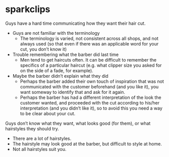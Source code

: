 # sparkclips


Guys have a hard time communicating how they want their hair cut.
 * Guys are not familiar with the terminology
   * The terminology is varied, not consistent across all shops, and not always used (so that even if there was an applicable word for your cut, you don’t know it)
 * Trouble remembering what the barber did last time
   * Men tend to get haircuts often. It can be difficult to remember the specifics of a particular haircut (e.g. what clipper size you asked for on the side of a fade, for example).
 * Maybe the barber didn’t explain what they did
   * Perhaps the barber added their own touch of inspiration that was not communicated with the customer beforehand (and you like it), you want someway to identify that and ask for it again.
   * Perhaps the barber has had a different interpretation of the look the customer wanted, and proceeded with the cut according to his/her interpretation (and you didn’t like it), so to avoid this you need a way to be clear about your cut.

Guys don’t know what they want, what looks good (for them), or what hairstyles they should try.
 * There are a lot of hairstyles.
  * The hairstyle may look good at the barber, but difficult to style at home. 
  * Not all hairstyles suit you. 
